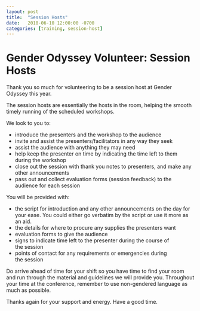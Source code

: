 ```yaml
---
layout: post
title:  "Session Hosts"
date:   2018-06-10 12:00:00 -0700
categories: [training, session-host]
---
```

# Gender Odyssey Volunteer: Session Hosts

Thank you so much for volunteering to be a session host at Gender Odyssey this year.

The session hosts are essentially the hosts in the room, helping the smooth timely running of the scheduled workshops.

We look to you to:
- introduce the presenters and the workshop to the audience
- invite and assist the presenters/facilitators in any way they seek 
- assist the audience with anything they may need
- help keep the presenter on time by indicating the time left to them during the workshop
- close out the session with thank you notes to presenters, and make any other announcements
- pass out and collect evaluation forms (session feedback) to the audience for each session

You will be provided with:
- the script for introduction and any other announcements on the day for your ease. You could either go verbatim by the script or use it more as an aid.
- the details for where to procure any supplies the presenters want
- evaluation forms to give the audience
- signs to indicate time left to the presenter during the course of the session
- points of contact for any requirements or emergencies during the session

Do arrive ahead of time for your shift so you have time to find your room and run through the material and guidelines we will provide you. Throughout your time at the conference, remember to use non-gendered language as much as possible.

Thanks again for your support and energy. Have a good time.
